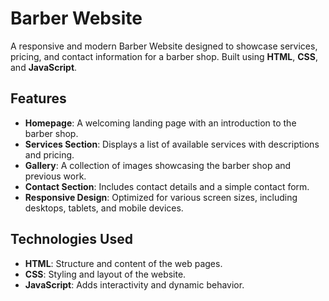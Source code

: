 # Barber Website

A responsive and modern Barber Website designed to showcase services, pricing, and contact information for a barber shop. Built using **HTML**, **CSS**, and **JavaScript**.

## Features

- **Homepage**: A welcoming landing page with an introduction to the barber shop.
- **Services Section**: Displays a list of available services with descriptions and pricing.
- **Gallery**: A collection of images showcasing the barber shop and previous work.
- **Contact Section**: Includes contact details and a simple contact form.
- **Responsive Design**: Optimized for various screen sizes, including desktops, tablets, and mobile devices.

## Technologies Used

- **HTML**: Structure and content of the web pages.
- **CSS**: Styling and layout of the website.
- **JavaScript**: Adds interactivity and dynamic behavior.

